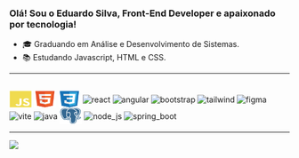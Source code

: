 ### Olá! Sou o Eduardo Silva, Front-End Developer e apaixonado por tecnologia! 

- 🎓 Graduando em Análise e Desenvolvimento de Sistemas.
- 📚 Estudando Javascript, HTML e CSS.

<hr>


<div style="display: inline_block"><br>
    
<img align="center" alt="Js" height="30" width="40" src="https://raw.githubusercontent.com/devicons/devicon/master/icons/javascript/javascript-plain.svg">
    
<img align="center" alt="HTML" height="30" width="40" src="https://raw.githubusercontent.com/devicons/devicon/master/icons/html5/html5-original.svg">
    
<img align="center" alt="CSS" height="30" width="40" src="https://raw.githubusercontent.com/devicons/devicon/master/icons/css3/css3-original.svg">
    
<img align="center" alt="react" height="30" width="40" src="https://raw.githubusercontent.com/marwin1991/profile-technology-icons/refs/heads/main/icons/react.png">
    
<img align="center" alt="angular" height="30" width="40" src="https://raw.githubusercontent.com/marwin1991/profile-technology-icons/refs/heads/main/icons/angular.png">
     
<img align="center" alt="bootstrap" height="30" width="40" src="https://raw.githubusercontent.com/marwin1991/profile-technology-icons/refs/heads/main/icons/bootstrap.png">
    
<img align="center" alt="tailwind" height="30" width="40" src="https://raw.githubusercontent.com/marwin1991/profile-technology-icons/refs/heads/main/icons/tailwind_css.png">
    
<img align="center" alt="figma" height="30" width="40" src="https://raw.githubusercontent.com/marwin1991/profile-technology-icons/refs/heads/main/icons/figma.png">
    
<img align="center" alt="vite" height="30" width="40" src="https://raw.githubusercontent.com/marwin1991/profile-technology-icons/refs/heads/main/icons/vite.png">
    
<img align="center" alt="java" height="30" width="40" src="https://raw.githubusercontent.com/marwin1991/profile-technology-icons/refs/heads/main/icons/java.png">
   
<img align="center" alt="postgresql" height="30" width="40" src="https://raw.githubusercontent.com/devicons/devicon/master/icons/postgresql/postgresql-plain.svg">
   
<img align="center" alt="node_js" height="30" width="40" src="https://raw.githubusercontent.com/marwin1991/profile-technology-icons/refs/heads/main/icons/node_js.png">

<img align="center" alt="spring_boot" height="30" width="40" src="https://raw.githubusercontent.com/marwin1991/profile-technology-icons/refs/heads/main/icons/spring_boot.png">
   
</div>

<hr>

<div> 
    <a href="#" target="_blank"><img src="https://img.shields.io/badge/-LinkedIn-%230077B5?style=for-the-badge&logo=linkedin&logoColor=white" target="_blank"></a></br>
</div>
